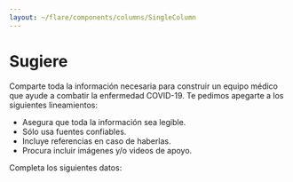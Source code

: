```yaml
---
layout: ~/flare/components/columns/SingleColumn
---
```


# Sugiere

Comparte toda la información necesaria para construir un equipo médico 
 que ayude a combatir la enfermedad COVID-19. Te pedimos apegarte a 
   los siguientes lineamientos:

- Asegura que toda la información sea legible.
- Sólo usa fuentes confiables.
- Incluye referencias en caso de haberlas.
- Procura incluir imágenes y/o videos de apoyo.

Completa los siguientes datos:

<suggestion-form></suggestion-form>
